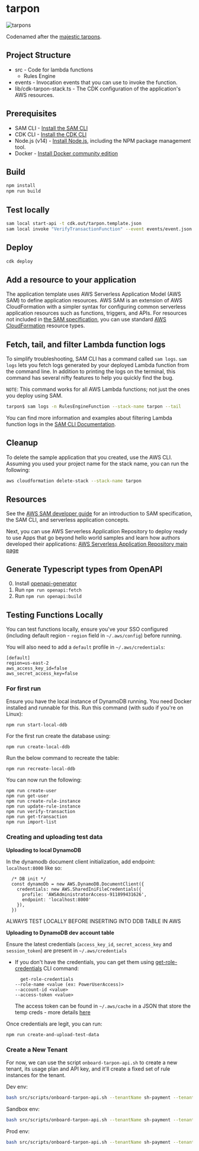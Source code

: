 # tarpon

![tarpons](https://github.com/flagright/tarpon/blob/main/tarpons.png)

Codenamed after the [majestic tarpons](https://youtu.be/wV2CF2WWGFQ).

## Project Structure

- src - Code for lambda functions
  - Rules Engine
- events - Invocation events that you can use to invoke the function.
- lib/cdk-tarpon-stack.ts - The CDK configuration of the application's AWS resources.

## Prerequisites

- SAM CLI - [Install the SAM CLI](https://docs.aws.amazon.com/serverless-application-model/latest/developerguide/serverless-sam-cli-install.html)
- CDK CLI - [Install the CDK CLI](https://docs.aws.amazon.com/cdk/v2/guide/cli.html)
- Node.js (v14) - [Install Node.js](https://nodejs.org/en/), including the NPM package management tool.
- Docker - [Install Docker community edition](https://hub.docker.com/search/?type=edition&offering=community)

## Build

```bash
npm install
npm run build
```

## Test locally

```bash
sam local start-api -t cdk.out/tarpon.template.json
sam local invoke "VerifyTransactionFunction" --event events/event.json -t cdk.out/tarpon.template.json
```

## Deploy

```bash
cdk deploy
```

## Add a resource to your application

The application template uses AWS Serverless Application Model (AWS SAM) to define application resources. AWS SAM is an extension of AWS CloudFormation with a simpler syntax for configuring common serverless application resources such as functions, triggers, and APIs. For resources not included in [the SAM specification](https://github.com/awslabs/serverless-application-model/blob/master/versions/2016-10-31.md), you can use standard [AWS CloudFormation](https://docs.aws.amazon.com/AWSCloudFormation/latest/UserGuide/aws-template-resource-type-ref.html) resource types.

## Fetch, tail, and filter Lambda function logs

To simplify troubleshooting, SAM CLI has a command called `sam logs`. `sam logs` lets you fetch logs generated by your deployed Lambda function from the command line. In addition to printing the logs on the terminal, this command has several nifty features to help you quickly find the bug.

`NOTE`: This command works for all AWS Lambda functions; not just the ones you deploy using SAM.

```bash
tarpon$ sam logs -n RulesEngineFunction --stack-name tarpon --tail
```

You can find more information and examples about filtering Lambda function logs in the [SAM CLI Documentation](https://docs.aws.amazon.com/serverless-application-model/latest/developerguide/serverless-sam-cli-logging.html).

## Cleanup

To delete the sample application that you created, use the AWS CLI. Assuming you used your project name for the stack name, you can run the following:

```bash
aws cloudformation delete-stack --stack-name tarpon
```

## Resources

See the [AWS SAM developer guide](https://docs.aws.amazon.com/serverless-application-model/latest/developerguide/what-is-sam.html) for an introduction to SAM specification, the SAM CLI, and serverless application concepts.

Next, you can use AWS Serverless Application Repository to deploy ready to use Apps that go beyond hello world samples and learn how authors developed their applications: [AWS Serverless Application Repository main page](https://aws.amazon.com/serverless/serverlessrepo/)

## Generate Typescript types from OpenAPI

0. Install [openapi-generator](https://openapi-generator.tech/docs/installation)
1. Run `npm run openapi:fetch`
1. Run `npm run openapi:build`

## Testing Functions Locally

You can test functions locally, ensure you've your SSO configured (including default region - `region` field in `~/.aws/config`) before running.

You will also need to add a `default` profile in `~/.aws/credentials`:

```
[default]
region=us-east-2
aws_access_key_id=false
aws_secret_access_key=false

```

### For first run

Ensure you have the local instance of DynamoDB running. You need Docker installed and runnable for this. Run this command (with sudo if you're on Linux):

```
npm run start-local-ddb
```

For the first run create the database using:

```
npm run create-local-ddb
```

Run the below command to recreate the table:

```
npm run recreate-local-ddb
```

You can now run the following:

```
npm run create-user
npm run get-user
npm run create-rule-instance
npm run update-rule-instance
npm run verify-transaction
npm run get-transaction
npm run import-list
```

### Creating and uploading test data

**Uploading to local DynamoDB**

In the dynamodb document client initialization, add endpoint: `localhost:8000` like so:

```
  /* DB init */
  const dynamoDb = new AWS.DynamoDB.DocumentClient({
    credentials: new AWS.SharedIniFileCredentials({
      profile: 'AWSAdministratorAccess-911899431626',
      endpoint: 'localhost:8000'
    }),
  })
```

ALWAYS TEST LOCALLY BEFORE INSERTING INTO DDB TABLE IN AWS

**Uploading to DynamoDB dev account table**

Ensure the latest credentials (`access_key_id`, `secret_access_key` and `session_token`) are present in `~/.aws/credentials`

- If you don't have the credentials, you can get them using [get-role-credentials](https://awscli.amazonaws.com/v2/documentation/api/latest/reference/sso/get-role-credentials.html) CLI command:
  ```
    get-role-credentials
  --role-name <value (ex: PowerUserAccess)>
  --account-id <value>
  --access-token <value>
  ```
  The access token can be found in `~/.aws/cache` in a JSON that store the temp creds - more details [here](https://aws.amazon.com/premiumsupport/knowledge-center/sso-temporary-credentials/)

Once credentials are legit, you can run:

```
npm run create-and-upload-test-data
```

### Create a New Tenant

For now, we can use the script `onboard-tarpon-api.sh` to create a new tenant, its usage plan and API key, and it'll create a fixed set of rule instances for the tenant.

Dev env:

```bash
bash src/scripts/onboard-tarpon-api.sh --tenantName sh-payment --tenantWebsite https://sh-payments.com/ --profile AWSAdministratorAccess-911899431626 --env dev
```

Sandbox env:

```bash
bash src/scripts/onboard-tarpon-api.sh --tenantName sh-payment --tenantWebsite https://sh-payments.com/ --profile AWSAdministratorAccess-293986822825 --env sandbox
```

Prod env:

```bash
bash src/scripts/onboard-tarpon-api.sh --tenantName sh-payment --tenantWebsite https://sh-payments.com/ --profile AWSAdministratorAccess-870721492449 --env prod
```
